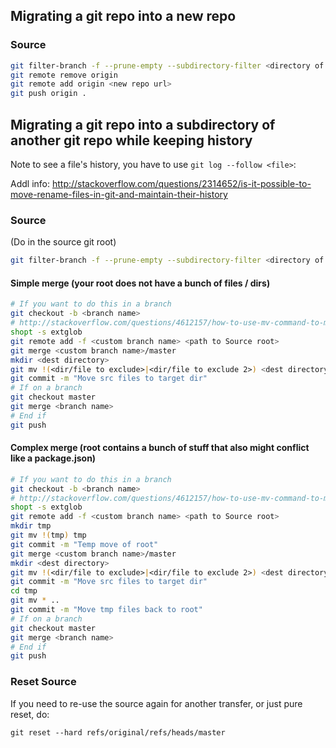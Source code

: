 ## Migrating a git repo into a new repo

### Source

```bash
git filter-branch -f --prune-empty --subdirectory-filter <directory of contents> master
git remote remove origin
git remote add origin <new repo url> 
git push origin .
```

## Migrating a git repo into a subdirectory of another git repo while keeping history

Note to see a file's history, you have to use `git log --follow <file>`:

Addl info:
http://stackoverflow.com/questions/2314652/is-it-possible-to-move-rename-files-in-git-and-maintain-their-history

### Source

(Do in the source git root)

```bash
git filter-branch -f --prune-empty --subdirectory-filter <directory of contents> master
```

#### Simple merge (your root does not have a bunch of files / dirs)

```bash
# If you want to do this in a branch
git checkout -b <branch name>
# http://stackoverflow.com/questions/4612157/how-to-use-mv-command-to-move-files-except-those-in-a-specific-directory
shopt -s extglob
git remote add -f <custom branch name> <path to Source root>
git merge <custom branch name>/master
mkdir <dest directory>
git mv !(<dir/file to exclude>|<dir/file to exclude 2>) <dest directory>
git commit -m "Move src files to target dir"
# If on a branch
git checkout master
git merge <branch name>
# End if
git push

```

#### Complex merge (root contains a bunch of stuff that also might conflict like a package.json)

```bash
# If you want to do this in a branch
git checkout -b <branch name>
# http://stackoverflow.com/questions/4612157/how-to-use-mv-command-to-move-files-except-those-in-a-specific-directory
shopt -s extglob
git remote add -f <custom branch name> <path to Source root>
mkdir tmp
git mv !(tmp) tmp
git commit -m "Temp move of root"
git merge <custom branch name>/master
mkdir <dest directory>
git mv !(<dir/file to exclude>|<dir/file to exclude 2>) <dest directory>
git commit -m "Move src files to target dir"
cd tmp
git mv * ..
git commit -m "Move tmp files back to root"
# If on a branch
git checkout master
git merge <branch name>
# End if
git push
```

### Reset Source

If you need to re-use the source again for another transfer, or just pure reset, do:

`git reset --hard refs/original/refs/heads/master`

